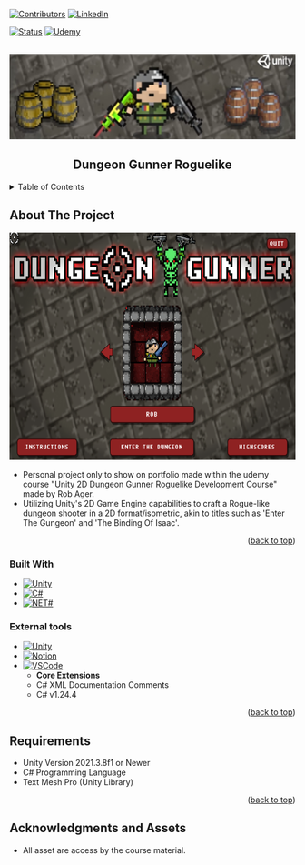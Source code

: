 <div id="top"></div>

[![Contributors][contributors-shield]][contributors-url]
[![LinkedIn][linkedin-shield]][linkedin-url]

[![Status][badge]](https://github.com/RodrigoQuiroz09/Dungeon_Gunner) [![Udemy][udemy-shield]][udemy-url]

<!-- PROJECT LOGO -->
<br />
<div align="center">
  <a href="https://github.com/RodrigoQuiroz09/Dungeon_Gunner/blob/main/images/MainChar.png">
    <img src="images/MainChar.png" alt="Logo" width="600" height="150">
  </a>

<h2 align="center">Dungeon Gunner Roguelike</h2>

</div>

<!-- TABLE OF CONTENTS -->
<details>
  <summary>Table of Contents</summary>
  <ol>
    <li>
      <a href="#about-the-project">About The Project</a>
      <ul>
        <li><a href="#built-with">Built With</a></li>
        <li><a href="#external-tools">External Tools</a></li>
      </ul>
    </li>
    <li>
      <a href="#requirements">Requirements</a>
    </li>
    <li><a href="#acknowledgments">Acknowledgments</a></li>
  </ol>
</details>

<!-- ABOUT THE PROJECT -->

## About The Project

<a href="https://github.com/RodrigoQuiroz09/Dungeon_Gunner/blob/main/images/MainMenu.png">
  <img src="images/MainMenu.png" alt="Main Menu" width="700" height="400">
</a>

- Personal project only to show on portfolio made within the udemy course "Unity 2D Dungeon Gunner Roguelike Development Course" made by Rob Ager.
- Utilizing Unity's 2D Game Engine capabilities to craft a Rogue-like dungeon shooter in a 2D format/isometric, akin to titles such as 'Enter The Gungeon' and 'The Binding Of Isaac'.
<p align="right">(<a href="#top">back to top</a>)</p>

### Built With

- [![Unity][unity.com]][unity-url]
- [![C#][csharp.com]][csharp-url]
- [![NET#][net.com]][net-url]

### External tools

- [![Unity][unity-a.com]][unity-a-url]
- [![Notion][notion.com]][notion-url]
- [![VSCode][vsc.com]][vsc-url]
  - <strong>Core Extensions</strong>
  - C# XML Documentation Comments
  - C# v1.24.4
  <p align="right">(<a href="#top">back to top</a>)</p>

<!-- GETTING STARTED -->

## Requirements

- Unity Version 2021.3.8f1 or Newer
- C# Programming Language
- Text Mesh Pro (Unity Library)

<p align="right">(<a href="#top">back to top</a>)</p>

<!-- ACKNOWLEDGMENTS -->

## Acknowledgments and Assets

- All asset are access by the course material.

<!-- MARKDOWN LINKS & IMAGES -->
<!-- https://www.markdownguide.org/basic-syntax/#reference-style-links -->

[contributors-shield]: https://img.shields.io/github/contributors/RodrigoQuiroz09/Dungeon_Gunner.svg?style=for-the-badge
[contributors-url]: https://github.com/RodrigoQuiroz09/Dungeon_Gunner/graphs/contributors
[license-shield]: https://img.shields.io/github/license/RodrigoQuiroz09/Dungeon_Gunner.svg?style=for-the-badge
[license-url]: https://github.com/RodrigoQuiroz09/Dungeon_Gunner/blob/master/LICENSE.txt
[linkedin-shield]: https://img.shields.io/badge/-LinkedIn-black.svg?style=for-the-badge&logo=linkedin&colorB=555
[linkedin-url]: https://linkedin.com/in/rodrigo-q-3b8213129/
[badge-dev]: https://forthebadge.com/images/badges/built-by-developers.svg
[badge-dev-url]: http://ForTheBadge.com/images/badges/built-by-developers.svg
[product-screenshot]: images/mainmenu.PNG
[udemy-shield]: https://img.shields.io/badge//Made%20with-Udemy-EC5252?style=for-the-badge&logo=Udemy&logoColor=white
[udemy-url]: https://www.udemy.com
[unity-url]: https://unity.com
[unity.com]: https://img.shields.io/badge/Unity-100000?style=for-the-badge&logo=unity&logoColor=white
[unity-a-url]: https://assetstore.unity.com
[unity-a.com]: https://img.shields.io/badge/Unity-Asset-Store?style=for-the-badge&logo=unity&logoColor=white
[csharp-url]: https://docs.microsoft.com/en-us/dotnet/csharp/
[csharp.com]: https://img.shields.io/badge/C%23-239120?style=for-the-badge&logo=c-sharp&logoColor=white
[notion-url]: https://www.notion.so/product?fredir=1
[notion.com]: https://img.shields.io/badge/Notion-000000?style=for-the-badge&logo=notion&logoColor=white
[vsc-url]: https://code.visualstudio.com
[vsc.com]: https://img.shields.io/badge/Visual_Studio_Code-0078D4?style=for-the-badge&logo=visual%20studio%20code&logoColor=white
[net-url]: https://dotnet.microsoft.com/en-us/
[net.com]: https://img.shields.io/badge/.NET-5C2D91?style=for-the-badge&logo=.net&logoColor=white
[itchio-url]: https://itch.io
[itchio.com]: https://img.shields.io/badge/Itch.io-FA5C5C?style=for-the-badge&logo=itchdotio&logoColor=white
[badge]: https://img.shields.io/badge/Status-Done-green?style=for-the-badge
